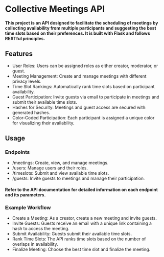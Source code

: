 # Collective Meetings API
#### This project is an API designed to facilitate the scheduling of meetings by collecting availability from multiple participants and suggesting the best time slots based on their preferences. It is built with Flask and follows RESTful principles.

## Features
- User Roles: Users can be assigned roles as either creator, moderator, or guest.
- Meeting Management: Create and manage meetings with different privacy levels.
- Time Slot Rankings: Automatically rank time slots based on participant availability.
- Guest Participation: Invite guests via email to participate in meetings and submit their available time slots.
- Hashes for Security: Meetings and guest access are secured with generated hashes.
- Color-Coded Participation: Each participant is assigned a unique color for visualizing their availability.

## Usage

### Endpoints
- /meetings: Create, view, and manage meetings.
- /users: Manage users and their roles.
- /timeslots: Submit and view available time slots.
- /guests: Invite guests to meetings and manage their participation.

#### Refer to the API documentation for detailed information on each endpoint and its parameters.

### Example Workflow
- Create a Meeting: As a creator, create a new meeting and invite guests.
- Invite Guests: Guests receive an email with a unique link containing a hash to access the meeting.
- Submit Availability: Guests submit their available time slots.
- Rank Time Slots: The API ranks time slots based on the number of overlaps in availability.
- Finalize Meeting: Choose the best time slot and finalize the meeting.
